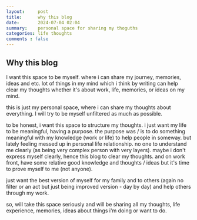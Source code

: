 ```yaml
---
layout:     post
title:      why this blog
date:       2024-07-04 02:04
summary:    personal space for sharing my thoguths
categories: life thoughts
comments : false
---
```


## Why this blog

I want this space to be myself. where i can share my journey, memories, ideas and etc. lot of things in my mind which i think by writing can help clear my thoughts whether it's about work, life, memories, or ideas on my mind.

this is just my personal space, where i can share my thoughts about everything. I will try to be myself unfiltered as much as possible.

to be honest, i want this space to structure my thoughts. i just want my life to be meaningful, having a purpose. the purpose was / is to do something meaningful with my knowledge (work or life) to help people in someway. but lately feeling messed up in personal life relationship. no one to understand me clearly (as being very complex person with very layers). maybe i don't express myself clearly, hence this blog to clear my thoughts. and on work front, have some relative good knowledge and thoughts / ideas but it's time to prove myself to me (not anyone). 

just want the best version of myself for my family and to others (again no filter or an act but just being improved version - day by day) and help others through my work.

so, will take this space seriously and will be sharing all my thoughts, life experience, memories, ideas about things i'm doing or want to do.

